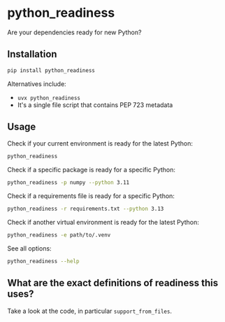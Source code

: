 # python_readiness

Are your dependencies ready for new Python?

## Installation

```bash
pip install python_readiness
```

Alternatives include:
- `uvx python_readiness`
- It's a single file script that contains PEP 723 metadata

## Usage

Check if your current environment is ready for the latest Python:
```bash
python_readiness
```

Check if a specific package is ready for a specific Python:
```bash
python_readiness -p numpy --python 3.11
```

Check if a requirements file is ready for a specific Python:
```bash
python_readiness -r requirements.txt --python 3.13
```

Check if another virtual environment is ready for the latest Python:
```bash
python_readiness -e path/to/.venv
```

See all options:
```bash
python_readiness --help
```

## What are the exact definitions of readiness this uses?

Take a look at the code, in particular `support_from_files`.
